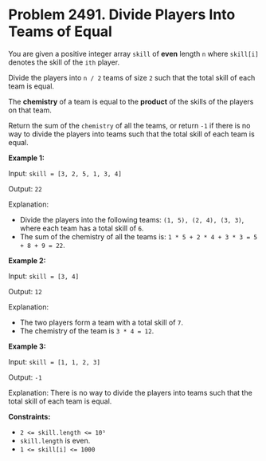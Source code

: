 # Problem 2491. Divide Players Into Teams of Equal 

You are given a positive integer array ```skill``` of __even__ length ```n``` where ```skill[i]``` denotes the skill of the ```ith``` player. 

Divide the players into ```n / 2``` teams of size ```2``` such that the total skill of each team is equal.

The __chemistry__ of a team is equal to the __product__ of the skills of the players on that team.

Return the sum of the ```chemistry``` of all the teams, or return ```-1``` if there is no way to divide the players into teams such that the total skill of each team is equal.

__Example 1:__

Input: ```skill = [3, 2, 5, 1, 3, 4]```

Output: ```22```

Explanation: 

- Divide the players into the following teams: ```(1, 5), (2, 4), (3, 3)```, where each team has a total skill of ```6```.
- The sum of the chemistry of all the teams is: ```1 * 5 + 2 * 4 + 3 * 3 = 5 + 8 + 9 = 22```.

__Example 2:__

Input: ```skill = [3, 4]```

Output: ```12```

Explanation: 
- The two players form a team with a total skill of ```7```.
- The chemistry of the team is ```3 * 4 = 12```.

__Example 3:__

Input: ```skill = [1, 1, 2, 3]```

Output: ```-1```

Explanation: There is no way to divide the players into teams such that the total skill of each team is equal.
 
__Constraints:__
- ```2 <= skill.length <= 10⁵```
- ```skill.length``` is even.
- ```1 <= skill[i] <= 1000```
